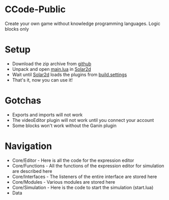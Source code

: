 # CCode-Public
Create your own game without knowledge programming languages. Logic blocks only

# Setup
* Download the zip archive from [github](https://github.com/Leonid-Ganin/CCode-Public)
* Unpack and open [main.lua](https://github.com/Leonid-Ganin/CCode-Public/blob/main/main.lua) in [Solar2d](https://solar2d.com/)
* Wait until [Solar2d](https://solar2d.com/) loads the plugins from [build.settings](https://github.com/Leonid-Ganin/CCode-Public/blob/main/build.settings#L28C1-L44)
* That's it, now you can use it!

# Gotchas
* Exports and imports will not work
* The videoEditor plugin will not work until you connect your account
* Some blocks won't work without the Ganin plugin

# Navigation
* Core/Editor - Here is all the code for the expression editor
* Core/Functions - All the functions of the expression editor for simulation are described here
* Core/Interfaces - The listeners of the entire interface are stored here
* Core/Modules - Various modules are stored here
* Core/Simulation - Here is the code to start the simulation (start.lua)
* Data

